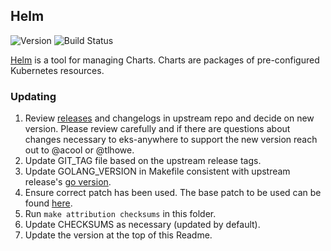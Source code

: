## **Helm**
![Version](https://img.shields.io/badge/version-v3.14.3-blue)
![Build Status](https://codebuild.us-west-2.amazonaws.com/badges?uuid=eyJlbmNyeXB0ZWREYXRhIjoieVZ2Vm4zalcvTTRlVHk3ODJMLy80a2hqaGw1eUNEMlBEQktYOGxLdkZYQmxMK2tWUTMyUHlxZDVIK2lYak9qM25OZm9IYTFkUGlXZ3dCOEhRb0dHMzBjPSIsIml2UGFyYW1ldGVyU3BlYyI6Im9EemRhdkg1Tll6d1lSaVciLCJtYXRlcmlhbFNldFNlcmlhbCI6MX0%3D&branch=main)

[Helm](https://github.com/helm/helm) is a tool for managing Charts. Charts are packages of pre-configured Kubernetes resources.

### Updating
1. Review [releases](https://github.com/helm/helm/releases) and changelogs in upstream repo and decide on new version. Please review carefully and if there are questions about changes necessary to eks-anywhere to support the new version reach out to @acool or @tlhowe.
2. Update GIT_TAG file based on the upstream release tags.
3. Update GOLANG_VERSION in Makefile consistent with upstream release's [go version](https://github.com/helm/helm/blob/main/.github/workflows/build-pr.yml#L15).
4. Ensure correct patch has been used. The base patch to be used can be found [here](https://github.com/helm/helm/pull/10408). 
5. Run `make attribution checksums` in this folder.
6. Update CHECKSUMS as necessary (updated by default).
7. Update the version at the top of this Readme.
